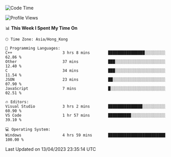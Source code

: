 <!--START_SECTION:waka-->
![Code Time](http://img.shields.io/badge/Code%20Time-46%20hrs%2052%20mins-blue)

![Profile Views](http://img.shields.io/badge/Profile%20Views-1-blue)

📊 **This Week I Spent My Time On** 

```text
🕑︎ Time Zone: Asia/Hong_Kong

💬 Programming Languages: 
C++                      3 hrs 8 mins        ████████████████░░░░░░░░░   62.86 % 
Other                    37 mins             ███░░░░░░░░░░░░░░░░░░░░░░   12.40 % 
C                        34 mins             ███░░░░░░░░░░░░░░░░░░░░░░   11.54 % 
JSON                     23 mins             ██░░░░░░░░░░░░░░░░░░░░░░░   07.90 % 
JavaScript               7 mins              █░░░░░░░░░░░░░░░░░░░░░░░░   02.51 % 

🔥 Editors: 
Visual Studio            3 hrs 2 mins        ███████████████░░░░░░░░░░   60.90 % 
VS Code                  1 hr 57 mins        ██████████░░░░░░░░░░░░░░░   39.10 % 

💻 Operating System: 
Windows                  4 hrs 59 mins       █████████████████████████   100.00 % 
```


 Last Updated on 13/04/2023 23:35:14 UTC
<!--END_SECTION:waka-->
